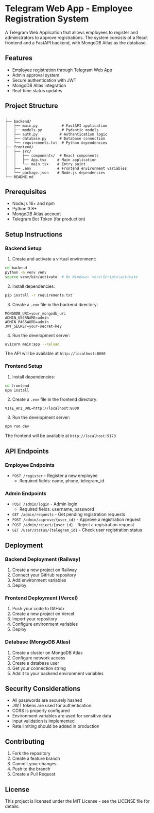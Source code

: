 # Telegram Web App - Employee Registration System

A Telegram Web Application that allows employees to register and administrators to approve registrations. The system consists of a React frontend and a FastAPI backend, with MongoDB Atlas as the database.

## Features

- Employee registration through Telegram Web App
- Admin approval system
- Secure authentication with JWT
- MongoDB Atlas integration
- Real-time status updates

## Project Structure

```
.
├── backend/
│   ├── main.py           # FastAPI application
│   ├── models.py         # Pydantic models
│   ├── auth.py          # Authentication logic
│   ├── database.py      # Database connection
│   └── requirements.txt  # Python dependencies
├── frontend/
│   ├── src/
│   │   ├── components/  # React components
│   │   ├── App.tsx     # Main application
│   │   └── main.tsx    # Entry point
│   ├── .env            # Frontend environment variables
│   └── package.json    # Node.js dependencies
└── README.md
```

## Prerequisites

- Node.js 16+ and npm
- Python 3.8+
- MongoDB Atlas account
- Telegram Bot Token (for production)

## Setup Instructions

### Backend Setup

1. Create and activate a virtual environment:
```bash
cd backend
python -m venv venv
source venv/bin/activate  # On Windows: venv\Scripts\activate
```

2. Install dependencies:
```bash
pip install -r requirements.txt
```

3. Create a `.env` file in the backend directory:
```env
MONGODB_URI=your_mongodb_uri
ADMIN_USERNAME=admin
ADMIN_PASSWORD=admin
JWT_SECRET=your-secret-key
```

4. Run the development server:
```bash
uvicorn main:app --reload
```

The API will be available at `http://localhost:8000`

### Frontend Setup

1. Install dependencies:
```bash
cd frontend
npm install
```

2. Create a `.env` file in the frontend directory:
```env
VITE_API_URL=http://localhost:8000
```

3. Run the development server:
```bash
npm run dev
```

The frontend will be available at `http://localhost:5173`

## API Endpoints

### Employee Endpoints

- `POST /register` - Register a new employee
  - Required fields: name, phone, telegram_id

### Admin Endpoints

- `POST /admin/login` - Admin login
  - Required fields: username, password
- `GET /admin/requests` - Get pending registration requests
- `POST /admin/approve/{user_id}` - Approve a registration request
- `POST /admin/reject/{user_id}` - Reject a registration request
- `GET /user/status/{telegram_id}` - Check user registration status

## Deployment

### Backend Deployment (Railway)

1. Create a new project on Railway
2. Connect your GitHub repository
3. Add environment variables
4. Deploy

### Frontend Deployment (Vercel)

1. Push your code to GitHub
2. Create a new project on Vercel
3. Import your repository
4. Configure environment variables
5. Deploy

### Database (MongoDB Atlas)

1. Create a cluster on MongoDB Atlas
2. Configure network access
3. Create a database user
4. Get your connection string
5. Add it to your backend environment variables

## Security Considerations

- All passwords are securely hashed
- JWT tokens are used for authentication
- CORS is properly configured
- Environment variables are used for sensitive data
- Input validation is implemented
- Rate limiting should be added in production

## Contributing

1. Fork the repository
2. Create a feature branch
3. Commit your changes
4. Push to the branch
5. Create a Pull Request

## License

This project is licensed under the MIT License - see the LICENSE file for details. 